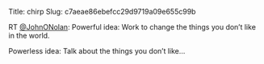 Title: chirp
Slug: c7aeae86ebefcc29d9719a09e655c99b

RT <a href="http://twitter.com/JohnONolan">@JohnONolan</a>: Powerful idea: Work to change the things you don’t like in the world.

Powerless idea: Talk about the things you don’t like…

